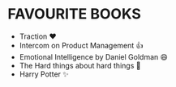 # FAVOURITE BOOKS
*  Traction 	:heart:
*  Intercom on Product Management :+1:
*  Emotional Intelligence by Daniel Goldman :smile:
*  The Hard things about hard things :tada:
*  Harry Potter :sparkles:
